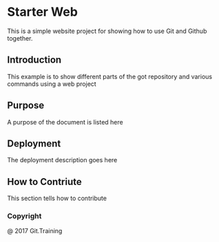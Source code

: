 # Starter Web

This is a simple website project for showing how to use Git and Github together.

## Introduction
This example is to show different parts of the got repository and various commands using a web project

## Purpose
A purpose of the document is listed here

## Deployment
The deployment description goes here

## How to Contriute
This section tells how to contribute

### Copyright
@ 2017 Git.Training
